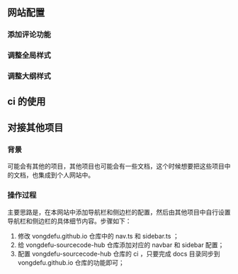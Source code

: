 ## 网站配置

### 添加评论功能

### 调整全局样式

### 调整大纲样式

## ci 的使用

## 对接其他项目

### 背景

可能会有其他的项目，其他项目也可能会有一些文档，这个时候想要把这些项目中的文档，也集成到个人网站中。

### 操作过程

主要思路是，在本网站中添加导航栏和侧边栏的配置，然后由其他项目中自行设置导航栏和侧边栏的具体细节内容。步骤如下：

1. 修改 vongdefu.github.io 仓库中的 nav.ts 和 sidebar.ts ；
2. 给 vongdefu-sourcecode-hub 仓库添加对应的 navbar 和 sidebar 配置；
3. 配置 vongdefu-sourcecode-hub 仓库的 ci ，只要完成 docs 目录同步到 vongdefu.github.io 仓库的功能即可；
